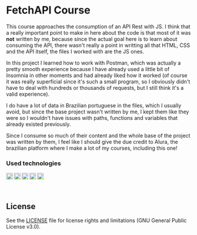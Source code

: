 # FetchAPI Course

This course approaches the consumption of an API Rest with JS. I think that a really important point to make in here about the code is that most of it was **not** written by me, because since the actual goal here is to learn about consuming the API, there wasn't really a point in writting all that HTML, CSS and the API itself, the files I worked with are the JS ones.

In this project I learned how to work with Postman, which was actually a pretty smooth experience because I have already used a little bit of Insomnia in other moments and had already liked how it worked (of course it was really superficial since it's such a small program, so I obviously didn't have to deal with hundreds or thousands of requests, but I still think it's a valid experience).

I do have a lot of data in Brazilian portuguese in the files, which I usually avoid, but since the base project wasn't written by me, I kept them like they were so I wouldn't have issues with paths, functions and variables that already existed previously.

Since I consume so much of their content and the whole base of the project was written by them, I feel like I should give the due credit to Alura, the brazilian platform where I make a lot of my courses, including this one!

### Used technologies

[<img alt="Javascript" width="18px" src="https://upload.wikimedia.org/wikipedia/commons/thumb/9/99/Unofficial_JavaScript_logo_2.svg/200px-Unofficial_JavaScript_logo_2.svg.png" />](https://developer.mozilla.org/en-US/docs/Web/JavaScript)
[<img align="left" alt="Nodejs" width="18px" src="https://nodejs.org/static/images/favicons/favicon.ico" />](https://nodejs.org)
[<img align="left" alt="Postman" width="18px" src="https://www.postman.com/favicon-32x32.png?v=13d51aa1bbfaacb557bf41b85783e441" />](https://postman.com)
[<img align="left" alt="HTML" width="18px" src="https://upload.wikimedia.org/wikipedia/commons/thumb/6/61/HTML5_logo_and_wordmark.svg/512px-HTML5_logo_and_wordmark.svg.png" />](https://developer.mozilla.org/en-US/docs/Web/HTML)
[<img align="left" alt="CSS" width="18px" src="https://upload.wikimedia.org/wikipedia/commons/thumb/d/d5/CSS3_logo_and_wordmark.svg/363px-CSS3_logo_and_wordmark.svg.png" />](https://developer.mozilla.org/en-US/docs/Web/CSS)



<br>

## License

See the [LICENSE](https://github.com/ArantesJoao/courses/blob/master/LICENSE) file for license rights and limitations (GNU General Public License v3.0).
